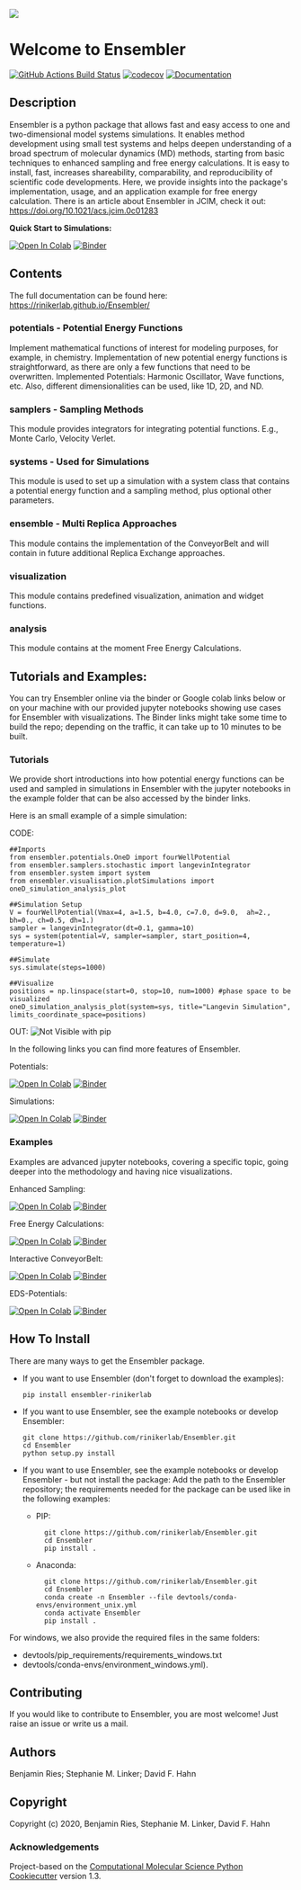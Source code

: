 
![](.img/EnsemblerLogo_with_whiteBackround.png)


Welcome to Ensembler
==============================

[//]: # (Badges)
[![GitHub Actions Build Status](https://github.com/rinikerlab/ensembler/workflows/CI/badge.svg)](https://github.com/rinikerlab/ensembler/actions?query=branch%3Amaster+workflow%3ACI)
[![codecov](https://codecov.io/gh/rinikerlab/Ensembler/branch/master/graph/badge.svg)](https://codecov.io/gh/rinikerlab/Ensembler/branch/master)
[![Documentation](https://img.shields.io/badge/Documentation-here-white.svg)](https://rinikerlab.github.io/Ensembler/index.html)

## Description
Ensembler is a python package that allows fast and easy access to one and two-dimensional model systems simulations. It enables method development using small test systems and helps deepen understanding of a broad spectrum of molecular dynamics (MD) methods, starting from basic techniques to enhanced sampling and free energy calculations. It is easy to install, fast, increases shareability, comparability, and reproducibility of scientific code developments. 
Here, we provide insights into the package's implementation, usage, and an application example for free energy calculation.
There is an article about Ensembler in JCIM, check it out: https://doi.org/10.1021/acs.jcim.0c01283

**Quick Start to Simulations:**

[![Open In Colab](https://colab.research.google.com/assets/colab-badge.svg)](https://colab.research.google.com/github/rinikerlab/Ensembler/blob/master/examples/Tutorial_Simulations.ipynb)
[![Binder](https://mybinder.org/badge_logo.svg)](https://mybinder.org/v2/gh/rinikerlab/Ensembler/master?filepath=examples%2FTutorial_Simulations.ipynb)

## Contents
The full documentation can be found here:  https://rinikerlab.github.io/Ensembler/

### potentials - Potential Energy Functions

  Implement mathematical functions of interest for modeling purposes, for example, in chemistry.
  Implementation of new potential energy functions is straightforward, as there are only a few functions that need to be overwritten.
  Implemented Potentials: Harmonic Oscillator, Wave functions, etc. 
  Also, different dimensionalities can be used, like 1D, 2D, and ND.
 
### samplers - Sampling Methods

   This module provides integrators for integrating potential functions. E.g., Monte Carlo, Velocity Verlet.
   
### systems - Used for  Simulations

   This module is used to set up a simulation with a system class that contains a potential energy function and a sampling method, plus optional other parameters.

### ensemble - Multi Replica Approaches

   This module contains the implementation of the ConveyorBelt and will contain in future additional Replica Exchange approaches.

### visualization

   This module contains predefined visualization, animation and widget functions.

### analysis

   This module contains at the moment Free Energy Calculations.

## Tutorials and Examples:
You can try Ensembler online via the binder or Google colab links below or on your machine with our provided jupyter notebooks showing use cases for Ensembler with visualizations.
The Binder links might take some time to build the repo; depending on the traffic, it can take up to 10 minutes to be built.

### Tutorials
We provide short introductions into how potential energy functions can be used and sampled in simulations
 in Ensembler with the jupyter notebooks in the example folder that can be also accessed by the binder links.

Here is an small example of a simple simulation:

CODE:

    ##Imports
    from ensembler.potentials.OneD import fourWellPotential
    from ensembler.samplers.stochastic import langevinIntegrator
    from ensembler.system import system
    from ensembler.visualisation.plotSimulations import oneD_simulation_analysis_plot
    
    ##Simulation Setup
    V = fourWellPotential(Vmax=4, a=1.5, b=4.0, c=7.0, d=9.0,  ah=2., bh=0., ch=0.5, dh=1.)
    sampler = langevinIntegrator(dt=0.1, gamma=10)
    sys = system(potential=V, sampler=sampler, start_position=4, temperature=1)
    
    ##Simulate
    sys.simulate(steps=1000)
    
    ##Visualize
    positions = np.linspace(start=0, stop=10, num=1000) #phase space to be visualized
    oneD_simulation_analysis_plot(system=sys, title="Langevin Simulation", limits_coordinate_space=positions)
    
OUT:
![Not Visible with pip](.img/langevin_simulation.png)

In the following links you can find more features of Ensembler.

Potentials: 

[![Open In Colab](https://colab.research.google.com/assets/colab-badge.svg)](https://colab.research.google.com/github/rinikerlab/Ensembler/blob/master/examples/Tutorial_Potentials.ipynb)
[![Binder](https://mybinder.org/badge_logo.svg)](https://mybinder.org/v2/gh/rinikerlab/Ensembler/master?filepath=examples%2FTutorial_Potentials.ipynb)

Simulations: 

[![Open In Colab](https://colab.research.google.com/assets/colab-badge.svg)](https://colab.research.google.com/github/rinikerlab/Ensembler/blob/master/examples/Tutorial_Simulations.ipynb)
[![Binder](https://mybinder.org/badge_logo.svg)](https://mybinder.org/v2/gh/rinikerlab/Ensembler/master?filepath=examples%2FTutorial_Simulations.ipynb)

### Examples
Examples are advanced jupyter notebooks, covering a specific topic, going deeper into the methodology and having nice visualizations.

Enhanced Sampling: 

[![Open In Colab](https://colab.research.google.com/assets/colab-badge.svg)](https://colab.research.google.com/github/rinikerlab/Ensembler/blob/master/examples/Example_EnhancedSampling.ipynb)
[![Binder](https://mybinder.org/badge_logo.svg)](https://mybinder.org/v2/gh/rinikerlab/Ensembler/master?filepath=examples%2FExample_EnhancedSampling.ipynb)

Free Energy Calculations: 

[![Open In Colab](https://colab.research.google.com/assets/colab-badge.svg)](https://colab.research.google.com/github/rinikerlab/Ensembler/blob/master/examples/Example_FreeEnergyCalculationSimulation.ipynb)
[![Binder](https://mybinder.org/badge_logo.svg)](https://mybinder.org/v2/gh/rinikerlab/Ensembler/master?filepath=examples%2FExample_FreeEnergyCalculationSimulation.ipynb)

Interactive ConveyorBelt: 

[![Open In Colab](https://colab.research.google.com/assets/colab-badge.svg)](https://colab.research.google.com/github/rinikerlab/Ensembler/blob/master/examples/Example_ConveyorBelt.ipynb)
[![Binder](https://mybinder.org/badge_logo.svg)](https://mybinder.org/v2/gh/rinikerlab/Ensembler/master?filepath=examples%2FExample_ConveyorBelt.ipynb)

EDS-Potentials: 

[![Open In Colab](https://colab.research.google.com/assets/colab-badge.svg)](https://colab.research.google.com/github/rinikerlab/Ensembler/blob/master/examples/Example_EDS.ipynb)
[![Binder](https://mybinder.org/badge_logo.svg)](https://mybinder.org/v2/gh/rinikerlab/Ensembler/master?filepath=examples%2FExample_EDS.ipynb)



## How To Install
There are many ways to get the Ensembler package.
  * If you want to use Ensembler (don't forget to download the examples):
        
        pip install ensembler-rinikerlab
         
  * If you want to use Ensembler, see the example notebooks or develop Ensembler:
        
        git clone https://github.com/rinikerlab/Ensembler.git
        cd Ensembler
        python setup.py install
          
  * If you want to use Ensembler, see the example notebooks or develop Ensembler - but not install the package:
    Add the path to the Ensembler repository; the requirements needed for the package can be used like in the following examples:
  
    * PIP:
    
            git clone https://github.com/rinikerlab/Ensembler.git
            cd Ensembler
            pip install .
        
    * Anaconda:
   
            git clone https://github.com/rinikerlab/Ensembler.git
            cd Ensembler
            conda create -n Ensembler --file devtools/conda-envs/environment_unix.yml
            conda activate Ensembler
            pip install .

For windows, we also provide the required files in the same folders:
  * devtools/pip_requirements/requirements_windows.txt
  * devtools/conda-envs/environment_windows.yml).


## Contributing
If you would like to contribute to Ensembler, you are most welcome!
Just raise an issue or write us a mail.

## Authors

Benjamin Ries;
Stephanie M. Linker;
David F. Hahn

## Copyright

Copyright (c) 2020, Benjamin Ries, Stephanie M. Linker, David F. Hahn


### Acknowledgements
 
Project-based on the 
[Computational Molecular Science Python Cookiecutter](https://github.com/molssi/cookiecutter-cms) version 1.3.
